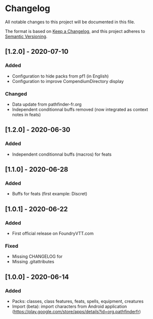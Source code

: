 # Changelog
All notable changes to this project will be documented in this file.

The format is based on [Keep a Changelog](https://keepachangelog.com/en/1.0.0/),
and this project adheres to [Semantic Versioning](https://semver.org/spec/v2.0.0.html).

## [1.2.0] - 2020-07-10
### Added
- Configuration to hide packs from pf1 (in English)
- Configuration to improve CompendiumDirectory display
### Changed
- Data update from pathfinder-fr.org
- Independent conditionnal buffs removed (now integrated as context notes in feats)


## [1.2.0] - 2020-06-30
### Added
- Independent conditionnal buffs (macros) for feats


## [1.1.0] - 2020-06-28
### Added
- Buffs for feats (first example: Discret)

## [1.0.1] - 2020-06-22 
### Added
- First official release on FoundryVTT.com

### Fixed
- Missing CHANGELOG for 
- Missing .gitattributes

## [1.0.0] - 2020-06-14 
### Added
- Packs: classes, class features, feats, spells, equipment, creatures
- Import (beta): import characters from Android application (https://play.google.com/store/apps/details?id=org.pathfinderfr)
